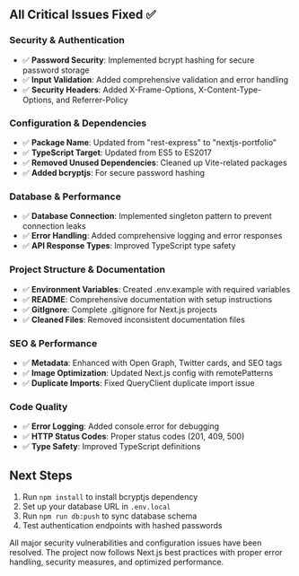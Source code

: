 ## All Critical Issues Fixed ✅

### Security & Authentication
- ✅ **Password Security**: Implemented bcrypt hashing for secure password storage
- ✅ **Input Validation**: Added comprehensive validation and error handling
- ✅ **Security Headers**: Added X-Frame-Options, X-Content-Type-Options, and Referrer-Policy

### Configuration & Dependencies  
- ✅ **Package Name**: Updated from "rest-express" to "nextjs-portfolio"
- ✅ **TypeScript Target**: Updated from ES5 to ES2017
- ✅ **Removed Unused Dependencies**: Cleaned up Vite-related packages
- ✅ **Added bcryptjs**: For secure password hashing

### Database & Performance
- ✅ **Database Connection**: Implemented singleton pattern to prevent connection leaks
- ✅ **Error Handling**: Added comprehensive logging and error responses
- ✅ **API Response Types**: Improved TypeScript type safety

### Project Structure & Documentation
- ✅ **Environment Variables**: Created .env.example with required variables
- ✅ **README**: Comprehensive documentation with setup instructions
- ✅ **GitIgnore**: Complete .gitignore for Next.js projects
- ✅ **Cleaned Files**: Removed inconsistent documentation files

### SEO & Performance
- ✅ **Metadata**: Enhanced with Open Graph, Twitter cards, and SEO tags
- ✅ **Image Optimization**: Updated Next.js config with remotePatterns
- ✅ **Duplicate Imports**: Fixed QueryClient duplicate import issue

### Code Quality
- ✅ **Error Logging**: Added console.error for debugging
- ✅ **HTTP Status Codes**: Proper status codes (201, 409, 500)
- ✅ **Type Safety**: Improved TypeScript definitions

## Next Steps
1. Run `npm install` to install bcryptjs dependency
2. Set up your database URL in `.env.local`
3. Run `npm run db:push` to sync database schema
4. Test authentication endpoints with hashed passwords

All major security vulnerabilities and configuration issues have been resolved. The project now follows Next.js best practices with proper error handling, security measures, and optimized performance.